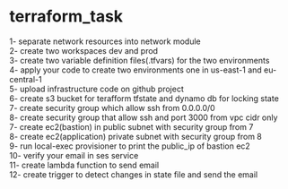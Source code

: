 # terraform_task

1- separate network resources into network module<br>
2- create two workspaces dev and prod<br>
3- create two variable definition files(.tfvars) for the two environments<br>
4- apply your code to create two environments one in us-east-1 and eu-central-1<br>
5- upload infrastructure code on github project<br>
6- create s3 bucket for terafform tfstate and dynamo db for locking state<br>
7- create security group which allow ssh from 0.0.0.0/0<br>
8- create security group that allow ssh and port 3000 from vpc cidr only<br>
7- create ec2(bastion) in public subnet with security group from 7<br>
8- create ec2(application) private subnet with security group from 8<br>
9- run local-exec provisioner to print the public_ip of bastion ec2<br>
10- verify your email in ses service<br>
11- create lambda function to send email<br>
12- create trigger to detect changes in state file and send the email<br>
